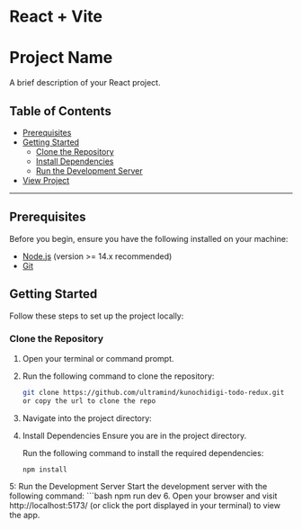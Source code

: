 # React + Vite
# Project Name

A brief description of your React project.

## Table of Contents
- [Prerequisites](#prerequisites)
- [Getting Started](#getting-started)
  - [Clone the Repository](#clone-the-repository)
  - [Install Dependencies](#install-dependencies)
  - [Run the Development Server](#run-the-development-server)
- [View Project](#view-project)

---

## Prerequisites

Before you begin, ensure you have the following installed on your machine:

- [Node.js](https://nodejs.org/) (version >= 14.x recommended)
- [Git](https://git-scm.com/)

## Getting Started

Follow these steps to set up the project locally:

### Clone the Repository

1. Open your terminal or command prompt.
2. Run the following command to clone the repository:

   ```bash
   git clone https://github.com/ultramind/kunochidigi-todo-redux.git
   or copy the url to clone the repo
3. Navigate into the project directory:

4. Install Dependencies
    Ensure you are in the project directory.

    Run the following command to install the required dependencies:
    ```bash
    npm install

5: Run the Development Server
    Start the development server with the following command:
    ```bash
    npm run dev
6. Open your browser and visit http://localhost:5173/ (or click the port displayed in your terminal) to view the app.
